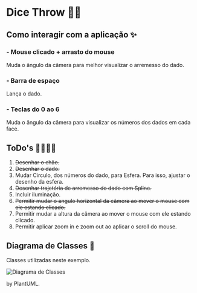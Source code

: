 # Dice Throw 🎲💨

## Como interagir com a aplicação ✨

### - Mouse clicado + arrasto do mouse

Muda o ângulo da câmera para melhor visualizar o arremesso do dado.

### - Barra de espaço

Lança o dado.

### - Teclas do 0 ao 6

Muda o ângulo da câmera para visualizar os números dos dados em cada face.

## ToDo's 👩‍💻👨‍💻

1. <s>Desenhar o chão.</s>
2. <s>Desenhar o dado.</s>
3. Mudar Circulo, dos números do dado, para Esfera. Para isso, ajustar o desenho da esfera.
4. <s>Desenhar trajetória de arremesso do dado com Spline.</s>
5. Incluir iluminação.
6. <s>Permitir mudar o angulo horizontal da câmera ao mover o mouse com ele estando clicado.</s>
7. Permitir mudar a altura da câmera ao mover o mouse com ele estando clicado.
8. Permitir aplicar zoom in e zoom out ao aplicar o scroll do mouse.

## Diagrama de Classes 📑

Classes utilizadas neste exemplo.

![Diagrama de Classes](https://github.com/dalton-reis/gcg-cg/blob/master/CG_N4/docs/diagrams/docs/umlClasses/Diagrama%20de%20Classes.svg)

by PlantUML.
